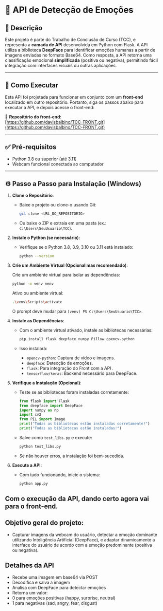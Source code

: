# 🧠 API de Detecção de Emoções

## 📌 Descrição

Este projeto é parte do Trabalho de Conclusão de Curso (TCC), e representa a **camada de API** desenvolvida em Python com Flask. A API utiliza a biblioteca **DeepFace** para identificar emoções humanas a partir de imagens enviadas no formato Base64. Como resposta, a API retorna uma classificação emocional **simplificada** (positiva ou negativa), permitindo fácil integração com interfaces visuais ou outras aplicações.

---

## 🚀 Como Executar

Esta API foi projetada para funcionar em conjunto com um **front-end** localizado em outro repositório. Portanto, siga os passos abaixo para executar a API, e depois acesse o front-end:

📎 **Repositório do front-end:**  
[https://github.com/davisbalbino/TCC-FRONT.git](https://github.com/davisbalbino/TCC-FRONT.git)

---

## ✅ Pré-requisitos

- Python 3.8 ou superior (até 3.11)
- Webcam funcional conectada ao computador

---

## ⚙️ Passo a Passo para Instalação (Windows)


1. **Clone o Repositório**:

   - Baixe o projeto ou clone-o usando Git:

     ```bash
     git clone <URL_DO_REPOSITORIO>
     ```

   - Ou baixe o ZIP e extraia em uma pasta (ex.: `C:\Users\SeuUsuario\TCC`).

2. **Instale o Python (se necessário)**:

   - Verifique se o Python 3.8, 3.9, 3.10 ou 3.11 está instalado:

     ```bash
     python --version
     ```
3. **Crie um Ambiente Virtual (Opcional mas recomendado)**:

   Crie um ambiente virtual para isolar as dependências:

   ```bash
   python -m venv venv
   ```

   Ativo ou ambiente virtual:

   ```bash
   .\venv\Scripts\activate
   ```

   O prompt deve mudar para `(venv) PS C:\Users\SeuUsuario\TCC>`.

4. **Instale as Dependências**:

   - Com o ambiente virtual ativado, instale as bibliotecas necessárias:

     ```bash
     pip install flask deepface numpy Pillow opencv-python
     ```
   - Isso instalará:

     - `opencv-python`: Captura de vídeo e imagens.
     - `deepface`: Detecção de emoções.
     - `flask`: Para integração do Front com a API .
     - `tensorflow/keras`: Backend necessário para DeepFace.

5. **Verifique a Instalação (Opcional)**:

   - Teste se as bibliotecas foram instaladas corretamente:

     ```python
     from flask import Flask
     from deepface import DeepFace
     import numpy as np
     import cv2
     from PIL import Image
     print("Todas as bibliotecas estão instaladas corretamente!")
     print("Todas as bibliotecas estão instaladas!")
     ```

   - Salve como `test_libs.py` e execute:

     ```bash
     python test_libs.py
     ```

   - Se não houver erros, a instalação foi bem-sucedida.

5. **Execute a API**:

   - Com tudo funcionando, inicie o sistema:

     ```bash
     python app.py
     ```

## Com o execução da API, dando certo agora vai para o front-end.

## Objetivo geral do projeto:
- Capturar imagens da webcam do usuário, detectar a emoção dominante utilizando Inteligência Artificial (DeepFace), e adaptar dinamicamente a interface do usuário de acordo com a emoção predominante (positiva ou negativa). 

## Detalhes da API
- Recebe uma imagem em base64 via POST
- Decodifica e salva a imagem
- Analisa com DeepFace para detectar emoções
- Retorna um valor:
- 0 para emoções positivas (happy, surprise, neutral)
- 1 para negativas (sad, angry, fear, disgust)